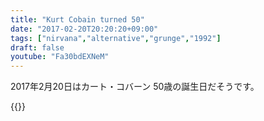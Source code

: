 ```yaml
---
title: "Kurt Cobain turned 50"
date: "2017-02-20T20:20:20+09:00"
tags: ["nirvana","alternative","grunge","1992"]
draft: false
youtube: "Fa30bdEXNeM"
---
```


2017年2月20日はカート・コバーン 50歳の誕生日だそうです。

{{<youtube Fa30bdEXNeM>}}
